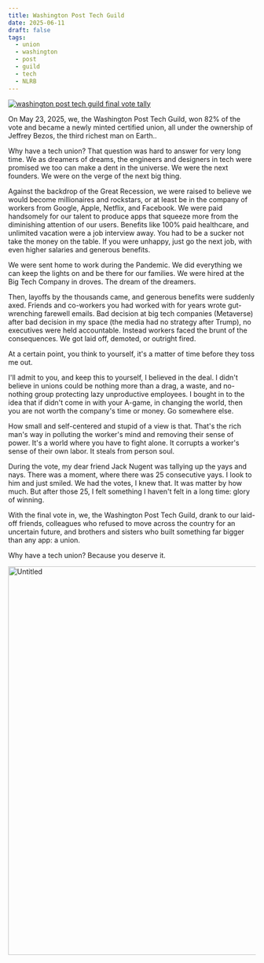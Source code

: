 ```yaml
---
title: Washington Post Tech Guild
date: 2025-06-11
draft: false
tags:
  - union
  - washington
  - post
  - guild
  - tech
  - NLRB
---
```

<div class="embed-container">
<a data-flickr-embed="true" href="https://www.flickr.com/photos/davidchicopham/54541701521/in/datetaken/" title="washington post tech guild final vote tally"><img src="https://live.staticflickr.com/65535/54541701521_34c8044973_b.jpg" alt="washington post tech guild final vote tally"/></a><script async src="//embedr.flickr.com/assets/client-code.js" charset="utf-8"></script>
</div>

On May 23, 2025, we, the Washington Post Tech Guild, won 82% of the vote and became a newly minted certified union, all under the ownership of Jeffrey Bezos, the third richest man on Earth..

Why have a tech union? That question was hard to answer for very long time. We as dreamers of dreams, the engineers and designers in tech were promised we too can make a dent in the universe. We were the next founders. We were on the verge of the next big thing. 

Against the backdrop of the Great Recession, we were raised to believe we would become millionaires and rockstars, or at least be in the company of workers from Google, Apple, Netflix, and Facebook. We were paid handsomely for our talent to produce apps that squeeze more from the diminishing attention of our users. Benefits like 100% paid healthcare, and unlimited vacation were a job interview away. You had to be a sucker not take the money on the table. If you were unhappy, just go the next job, with even higher salaries and generous benefits.

We were sent home to work during the Pandemic. We did everything we can keep the lights on and be there for our families. We were hired at the Big Tech Company in droves. The dream of the dreamers.

Then, layoffs by the thousands came, and generous benefits were suddenly axed. Friends and co-workers you had worked with for years wrote gut-wrenching farewell emails. Bad decision at big tech companies (Metaverse) after bad decision in my space (the media had no strategy after Trump), no executives were held accountable. Instead workers faced the brunt of the consequences. We got laid off, demoted, or outright fired.

At a certain point, you think to yourself, it's a matter of time before they toss me out. 

I'll admit to you, and keep this to yourself, I believed in the deal. I didn't believe in unions could be nothing more than a drag, a waste, and no-nothing group protecting lazy unproductive employees. I bought in to the idea that if didn't come in with your A-game, in changing the world, then you are not worth the company's time or money. Go somewhere else.

How small and self-centered and stupid of a view is that. That's the rich man's way in polluting the worker's mind and removing their sense of power. It's a world where you have to fight alone. It corrupts a worker's sense of their own labor. It steals from person soul. 

During the vote, my dear friend Jack Nugent was tallying up the yays and nays. There was a moment, where there was 25 consecutive yays. I look to him and just smiled. We had the votes, I knew that. It was matter by how much. But after those 25, I felt something I haven't felt in a long time: glory of winning.
 
With the final vote in, we, the Washington Post Tech Guild, drank to our laid-off friends, colleagues who refused to move across the country for an uncertain future, and brothers and sisters who built something far bigger than any app: a union. 

Why have a tech union? Because you deserve it.

<div class="embed-container">
<a data-flickr-embed="true" href="https://www.flickr.com/photos/davidchicopham/54570034228/in/datetaken/" title="Untitled"><img src="https://live.staticflickr.com/65535/54570034228_df2e6f0b34_b.jpg" width="1024" height="791" alt="Untitled"/></a><script async src="//embedr.flickr.com/assets/client-code.js" charset="utf-8"></script>
</div>